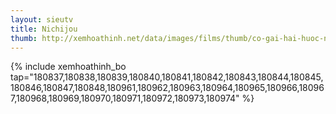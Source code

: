 ```yaml
---
layout: sieutv
title: Nichijou
thumb: http://xemhoathinh.net/data/images/films/thumb/co-gai-hai-huoc-nichijou-2011.jpg
---
```

{% include xemhoathinh_bo tap="180837,180838,180839,180840,180841,180842,180843,180844,180845,180846,180847,180848,180961,180962,180963,180964,180965,180966,180967,180968,180969,180970,180971,180972,180973,180974" %} 
